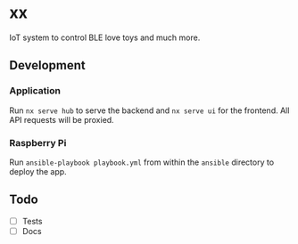 # xx

IoT system to control BLE love toys and much more.

## Development

### Application

Run `nx serve hub` to serve the backend and `nx serve ui` for the frontend. All API requests will be proxied.

### Raspberry Pi

Run `ansible-playbook playbook.yml` from within the `ansible` directory to deploy the app.

## Todo

- [ ] Tests
- [ ] Docs

